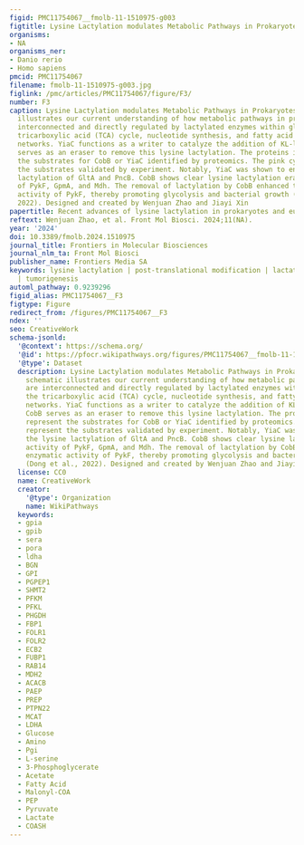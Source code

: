 ```yaml
---
figid: PMC11754067__fmolb-11-1510975-g003
figtitle: Lysine Lactylation modulates Metabolic Pathways in Prokaryotes
organisms:
- NA
organisms_ner:
- Danio rerio
- Homo sapiens
pmcid: PMC11754067
filename: fmolb-11-1510975-g003.jpg
figlink: /pmc/articles/PMC11754067/figure/F3/
number: F3
caption: Lysine Lactylation modulates Metabolic Pathways in Prokaryotes. This schematic
  illustrates our current understanding of how metabolic pathways in prokaryotes are
  interconnected and directly regulated by lactylated enzymes within glycolysis, the
  tricarboxylic acid (TCA) cycle, nucleotide synthesis, and fatty acid biosynthesis
  networks. YiaC functions as a writer to catalyze the addition of KL-la, while CobB
  serves as an eraser to remove this lysine lactylation. The proteins in cycles represent
  the substrates for CobB or YiaC identified by proteomics. The pink cycles represent
  the substrates validated by experiment. Notably, YiaC was shown to enhance the lysine
  lactylation of GltA and PncB. CobB shows clear lysine lactylation eraser activity
  of PykF, GpmA, and Mdh. The removal of lactylation by CobB enhanced the enzymatic
  activity of PykF, thereby promoting glycolysis and bacterial growth (Dong et al.,
  2022). Designed and created by Wenjuan Zhao and Jiayi Xin
papertitle: Recent advances of lysine lactylation in prokaryotes and eukaryotes
reftext: Wenjuan Zhao, et al. Front Mol Biosci. 2024;11(NA).
year: '2024'
doi: 10.3389/fmolb.2024.1510975
journal_title: Frontiers in Molecular Biosciences
journal_nlm_ta: Front Mol Biosci
publisher_name: Frontiers Media SA
keywords: lysine lactylation | post-translational modification | lactate | cell metabolism
  | tumorigenesis
automl_pathway: 0.9239296
figid_alias: PMC11754067__F3
figtype: Figure
redirect_from: /figures/PMC11754067__F3
ndex: ''
seo: CreativeWork
schema-jsonld:
  '@context': https://schema.org/
  '@id': https://pfocr.wikipathways.org/figures/PMC11754067__fmolb-11-1510975-g003.html
  '@type': Dataset
  description: Lysine Lactylation modulates Metabolic Pathways in Prokaryotes. This
    schematic illustrates our current understanding of how metabolic pathways in prokaryotes
    are interconnected and directly regulated by lactylated enzymes within glycolysis,
    the tricarboxylic acid (TCA) cycle, nucleotide synthesis, and fatty acid biosynthesis
    networks. YiaC functions as a writer to catalyze the addition of KL-la, while
    CobB serves as an eraser to remove this lysine lactylation. The proteins in cycles
    represent the substrates for CobB or YiaC identified by proteomics. The pink cycles
    represent the substrates validated by experiment. Notably, YiaC was shown to enhance
    the lysine lactylation of GltA and PncB. CobB shows clear lysine lactylation eraser
    activity of PykF, GpmA, and Mdh. The removal of lactylation by CobB enhanced the
    enzymatic activity of PykF, thereby promoting glycolysis and bacterial growth
    (Dong et al., 2022). Designed and created by Wenjuan Zhao and Jiayi Xin
  license: CC0
  name: CreativeWork
  creator:
    '@type': Organization
    name: WikiPathways
  keywords:
  - gpia
  - gpib
  - sera
  - pora
  - ldha
  - BGN
  - GPI
  - PGPEP1
  - SHMT2
  - PFKM
  - PFKL
  - PHGDH
  - FBP1
  - FOLR1
  - FOLR2
  - ECB2
  - FUBP1
  - RAB14
  - MDH2
  - ACACB
  - PAEP
  - PREP
  - PTPN22
  - MCAT
  - LDHA
  - Glucose
  - Amino
  - Pgi
  - L-serine
  - 3-Phosphoglycerate
  - Acetate
  - Fatty Acid
  - Malonyl-COA
  - PEP
  - Pyruvate
  - Lactate
  - COASH
---
```


